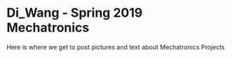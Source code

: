 # Di_Wang - Spring 2019 Mechatronics

Here is where we get to post pictures and text about Mechatronics Projects
